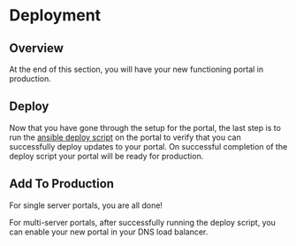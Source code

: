 # Deployment

## Overview

At the end of this section, you will have your new functioning portal in production.

## Deploy

Now that you have gone through the setup for the portal, the last step is to run the [ansible deploy script](https://github.com/SkynetLabs/ansible-playbooks#deploy-skynet-webportal) on the portal to verify that you can successfully deploy updates to your portal. On successful completion of the deploy script your portal will be ready for production.

## Add To Production

For single server portals, you are all done!



For multi-server portals, after successfully running the deploy script, you can enable your new portal in your DNS load balancer.

&#x20;



&#x20;
